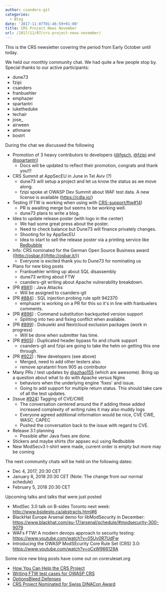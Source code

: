 ```yaml
---
author: csanders-git
categories:
  - Blog
date: '2017-11-07T01:46:59+01:00'
title: CRS Project News November
url: /2017/11/07/crs-project-news-november/
---
```


This is the CRS newsletter covering the period from Early October until today.

We held our monthly community chat. We had quite a few people stop by. Special thanks to our active participants:

- dune73
- fzipi
- csanders
- franbuehler
- emphazer
- spartantri
- luketheduke
- techair
- jose\_
- airween
- athmane
- bostrt

During the chat we discussed the following

- Promotion of 3 heavy contributors to developers ([@fgsch](https://github.com/fgsch), [@fzipi](https://github.com/fzipi) and [@spartantri](https://github.com/spartantri)) 
    - Docs will be updated to reflect their promotion, congrats and thank you!!!
- CRS Summit at AppSecEU in June in Tel Aviv (?) 
    - dune73 will setup a project and let us know the status as we move along.
    - fzipi spoke at OWASP Dev Summit about WAF test data. A new license is available (<https://cdla.io/>)
- Testing (FTW is working when using with [CRS-support/ftw#14](https://github.com/CRS-support/ftw/pull/14)) 
    - PR is awaiting merge but seems to be working well.
    - dune73 plans to write a blog.
- Idea to update release poster (with logo in the center) 
    - We had some great press about the poster.
    - Need to check balance but Dune73 will finance privately changes.
    - Shooting for by AppSecEU
    - Idea to start to sell the release poster via a printing service like [Redbubble](https://www.redbubble.com/)
- Info: CRS nominated for the German Open Source Business award ([http://osbar.it](http://osbar.it/)) 
    - Everyone is excited thank you to Dune73 for nominating us
- Plans for new blog posts 
    - Franbuehler writing up about SQL disassembly
    - dune73 writing about FTW
    - csanders-git writing about Apache vulnerability breakdown.
- \[PR [\#881](https://github.com/coreruleset/coreruleset/pull/881)\] : Java Attacks 
    - Will be assigned to csanders-git
- \[PR [\#884](https://github.com/coreruleset/coreruleset/pull/884)\] : SQL injection probing rule split 942370 
    - emphazer is working on a PR for this so it's in line with franbuelers comments.
- \[PR [\#896](https://github.com/coreruleset/coreruleset/pull/896)\] : Command substitution backquoted version support 
    - Splitting into two and fixing conflict when available.
- \[PR [\#899](https://github.com/coreruleset/coreruleset/pull/899)\] : Dokuwiki and Nextcloud exclusion packages (work in progress) 
    - Will be done when submitter has time.
- \[PR [\#905](https://github.com/coreruleset/coreruleset/pull/905)\] : Duplicated header bypass fix and chunk support 
    - csanders-git and fzipi are going to take the helm on getting this one through.
- \[PR [\#922](https://github.com/coreruleset/coreruleset/pull/922)\] : New developers (see above) 
    - Merged, need to add other testers also.
    - remove spratantri from 905 as contributor
- Many PRs / test updates by [@azhao155](https://github.com/azhao155) (which are awesome). Bring up a question about what to do with Apache versus Nginx 
    - behaviors when the underlying engine 'fixes' and issue.
    - Going to add support for multiple return status. This should take care of all the test updates.
- \[Issue [\#924](https://github.com/coreruleset/coreruleset/issues/924)\] Tagging of CVE/CWE 
    - The conversation centered around the if adding these added increased complexity of writing rules it may also muddy logs
    - Everyone agreed additional information would be nice, CVE CWE, WASC, CAPEC
    - Pushed the conversation back to the issue with regard to CVE.
- Release 3.1 planning 
    - Possible after Java fixes are done.
- Stickers and maybe shirts (for appsec eu) using Redbubble
- New ModSecv3 t-shirt were made, current order is empty but more may be coming

The next community chats will be held on the following dates:

- Dec 4, 2017, 20:30 CET
- January 8, 2018 20:30 CET (Note: The change from our normal schedule)
- February 5, 2018 20:30 CET

Upcoming talks and talks that were just posted

- ModSec 3.0 talk on B-sides Toronto next week: <http://www.bsidesto.ca/abstracts.html#6>
- BlackHat Europe Arsenal demo for libModSecurity in December: <https://www.blackhat.com/eu-17/arsenal/schedule/#modsecurity-300-9079>
- WAFs FTW! A modern devops approach to security testing: [https://www.youtube.com/watch?v=05Uy0R7UdFw ](https://www.youtube.com/watch?v=05Uy0R7UdFw)
- Introducing the OWASP ModSEcurity Core Rule Set (CRS) 3.0: <https://www.youtube.com/watch?v=oCxW966128A>

Some nice new blog posts have come out on coreruleset.org

- [How You Can Help the CRS Project](https://coreruleset.org/20170913/how-you-can-help-the-crs-project/)
- [Writing FTW test cases for OWASP CRS](https://coreruleset.org/20170915/writing-ftw-test-cases-for-owasp-crs/)
- [OptionsBleed Defenses](https://coreruleset.org/20170920/optionsbleed/)
- [CRS Project Nominated for Swiss DINACon Award](https://coreruleset.org/20171003/crs-project-nominated-for-swiss-dinacon-award/)
